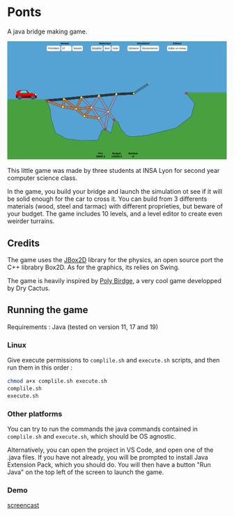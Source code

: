 # Ponts

A java bridge making game.

![screenshot](screenshot.png)

This little game was made by three students at INSA Lyon for second year computer science class.

In the game, you build your bridge and launch the simulation ot see if it will be solid enough for the car to cross it. You can build from 3 differents materials (wood, steel and tarmac) with different proprieties, but beware of your budget. The game includes 10 levels, and a level editor to create even weirder turrains.

## Credits

The game uses the [JBox2D](https://github.com/jbox2d/jbox2d) library for the physics, an open source port the C++ librabry Box2D. As for the graphics, its relies on Swing.

The game is heavily inspired by [Poly Birdge](http://polybridge.drycactus.com/), a very cool game developped by Dry Cactus.

## Running the game

Requirements : Java (tested on version 11, 17 and 19)

### Linux

Give execute permissions to `complile.sh` and `execute.sh` scripts, and then run them in this order :

```bash
chmod a+x complile.sh execute.sh
complile.sh
execute.sh
```

### Other platforms

You can try to run the commands the java commands contained in `complile.sh` and `execute.sh`, which should be OS agnostic.

Alternatively, you can open the project in VS Code, and open one of the .java files. If you have not already, you will be prompted to install Java Extension Pack, which you should do. You will then have a button "Run Java" on the top left of the screen to launch the game.

### Demo

[screencast](https://user-images.githubusercontent.com/32977249/201428102-d889df1f-99a6-46f5-9da4-680b92a400e5.webm)

